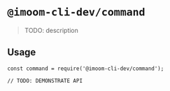 # `@imoom-cli-dev/command`

> TODO: description

## Usage

```
const command = require('@imoom-cli-dev/command');

// TODO: DEMONSTRATE API
```
